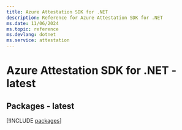 ```yaml
---
title: Azure Attestation SDK for .NET
description: Reference for Azure Attestation SDK for .NET
ms.date: 11/06/2024
ms.topic: reference
ms.devlang: dotnet
ms.service: attestation
---
```

# Azure Attestation SDK for .NET - latest
## Packages - latest
[!INCLUDE [packages](attestation-index.md)]